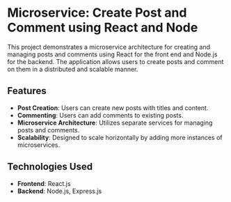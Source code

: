 # Microservice: Create Post and Comment using React and Node

This project demonstrates a microservice architecture for creating and managing posts and comments using React for the front end and Node.js for the backend. The application allows users to create posts and comment on them in a distributed and scalable manner.

## Features

- **Post Creation**: Users can create new posts with titles and content.
- **Commenting**: Users can add comments to existing posts.
- **Microservice Architecture**: Utilizes separate services for managing posts and comments.
- **Scalability**: Designed to scale horizontally by adding more instances of microservices.

## Technologies Used

- **Frontend**: React.js
- **Backend**: Node.js, Express.js
